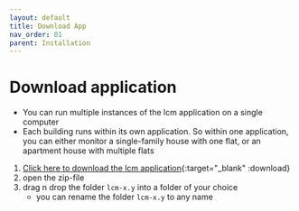 ```yaml
---
layout: default
title: Download App
nav_order: 01
parent: Installation
---
```


# Download application
- You can run multiple instances of the lcm application on a single computer
- Each building runs within its own application. So within one application, you can either monitor a single-family house with one flat, or an apartment house with multiple flats

1. [Click here to download the lcm application](https://github.com/hslu-ige-laes/lcm/releases/latest/lcm.zip){:target="_blank" :download}
1. open the zip-file
1. drag n drop the folder `lcm-x.y` into a folder of your choice
   - you can rename the folder `lcm-x.y` to any name
